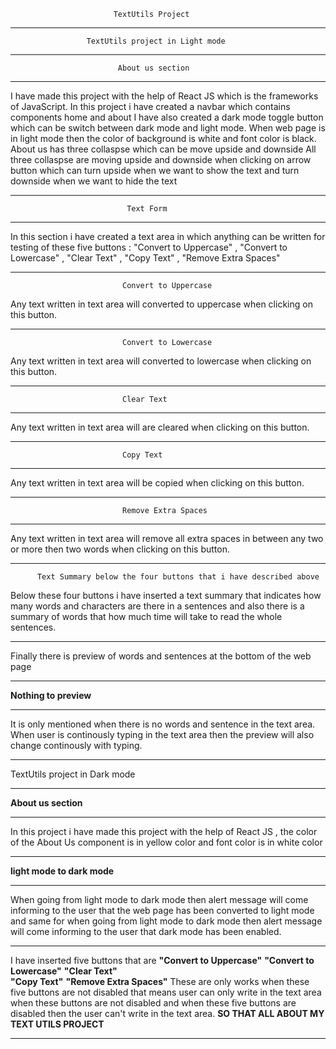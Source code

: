                            TextUtils Project
____________________________________________________________________________________
                     TextUtils project in Light mode 
____________________________________________________________________________________
                            About us section 
____________________________________________________________________________________
I have made this project with the help of React JS which is the frameworks of JavaScript.
In this project i have created a navbar which contains components home and about 
I have also created a dark mode toggle button which can be switch between dark mode and
light mode. When web page is in light mode then the color of background is white and 
font color is black. About us has three collaspse which can be move upside and downside
All three collaspse are moving upside and downside when clicking on arrow button which can 
turn upside when we want to show the text and turn downside when we want to hide the text
____________________________________________________________________________________
                              Text Form
____________________________________________________________________________________
 In this section i have created a text area in which anything can be written for testing 
 of these five buttons : "Convert to Uppercase" , "Convert to Lowercase" , "Clear Text" , 
 "Copy Text" , "Remove Extra Spaces" 
*************************************************************************************
                             Convert to Uppercase
 Any text written in text area will converted to uppercase when clicking on this button.
*************************************************************************************
                             Convert to Lowercase
 Any text written in text area will converted to lowercase when clicking on this button.
*************************************************************************************
                             Clear Text
*************************************************************************************
 Any text written in text area will are cleared when clicking on this button.
*************************************************************************************
                             Copy Text
*************************************************************************************
 Any text written in text area will be copied when clicking on this button.
*************************************************************************************
                             Remove Extra Spaces
*************************************************************************************
 Any text written in text area will remove all extra spaces in between any two or 
 more then two words when clicking on this button.
*************************************************************************************
          Text Summary below the four buttons that i have described above
Below these four buttons i have inserted a text summary that indicates how many words 
and characters are there in a sentences and also there is a summary of words that how 
much time will take to read the whole sentences.
*************************************************************************************
Finally there is preview of words and sentences at the bottom of the web page 
*************************************************************************************
**Nothing to preview** 
*************************************************************************************
It is only mentioned when there is no words and sentence
in the text area. When user is continously typing in the text area then the 
preview will also change continously with typing.
*************************************************************************************
TextUtils project in Dark mode
*************************************************************************************
****About us section****
*************************************************************************************
In this project i have made this project with the help of React JS , the color of the 
About Us component is in yellow color and font color is in white color 
*************************************************************************************
****light mode to dark mode**** 
*************************************************************************************
When going from light mode to dark mode then alert message will come informing to the 
user that the web page has been converted to light mode and same for when going from
light mode to dark mode then alert message will come informing to the user that dark 
mode has been enabled.
*************************************************************************************
I have inserted five buttons that are
****"Convert to Uppercase"**** 
****"Convert to Lowercase"**** 
****"Clear Text"****  
****"Copy Text"**** 
****"Remove Extra Spaces"****
These are only works when these five buttons
are not disabled that means user can only write in the text area when these buttons are
not disabled and when these five buttons are disabled then the user can't write in the 
text area.
**SO THAT ALL ABOUT MY TEXT UTILS PROJECT**
*************************************************************************************

